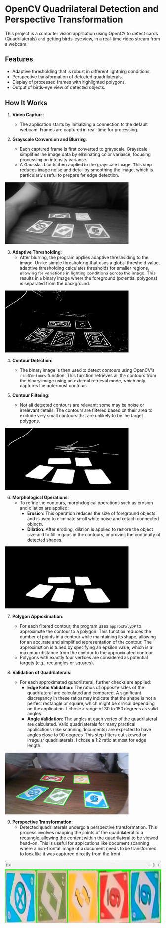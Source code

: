 # OpenCV Quadrilateral Detection and Perspective Transformation

This project is a computer vision application using OpenCV to detect cards (Quadrilaterals) and getting birds-eye view, in a real-time video stream from a webcam.

## Features

- Adaptive thresholding that is robust in different lightning conditions.
- Perspective transformation of detected quadrilaterals.
- Display of processed frames with highlighted polygons.
- Output of birds-eye view of detected objects.


## How It Works

1. **Video Capture**:
   - The application starts by initializing a connection to the default webcam. Frames are captured in real-time for processing.

2. **Grayscale Conversion and Blurring**:
   - Each captured frame is first converted to grayscale. Grayscale simplifies the image data by eliminating color variance, focusing processing on intensity variance.
   - A Gaussian blur is then applied to the grayscale image. This step reduces image noise and detail by smoothing the image, which is particularly useful to prepare for edge detection.
     
<img src="https://github.com/erentorlak/card_Detect_Warp_OpenCV/blob/main/outputs/gray.png" width="400" height="200">


3. **Adaptive Thresholding**:
   - After blurring, the program applies adaptive thresholding to the image. Unlike simple thresholding that uses a global threshold value, adaptive thresholding calculates thresholds for smaller regions, allowing for variations in lighting conditions across the image. This results in a binary image where the foreground (potential polygons) is separated from the background.

<img src="https://github.com/erentorlak/card_Detect_Warp_OpenCV/blob/main/outputs/binary.png" width="400" height="200">

4. **Contour Detection**:
   - The binary image is then used to detect contours using OpenCV's `findContours` function. This function retrieves all the contours from the binary image using an external retrieval mode, which only captures the outermost contours.

5. **Contour Filtering**:
   - Not all detected contours are relevant; some may be noise or irrelevant details. The contours are filtered based on their area to exclude very small contours that are unlikely to be the target polygons.
   
<img src="https://github.com/erentorlak/card_Detect_Warp_OpenCV/blob/main/outputs/contour.png" width="400" height="200">

6. **Morphological Operations**:
   - To refine the contours, morphological operations such as erosion and dilation are applied:
     - **Erosion**: This operation reduces the size of foreground objects and is used to eliminate small white noise and detach connected objects.
     - **Dilation**: After eroding, dilation is applied to restore the object size and to fill in gaps in the contours, improving the continuity of detected shapes.
     
<img src="https://github.com/erentorlak/card_Detect_Warp_OpenCV/blob/main/outputs/morphed.png" width="400" height="200">

7. **Polygon Approximation**:
   - For each filtered contour, the program uses `approxPolyDP` to approximate the contour to a polygon. This function reduces the number of points in a contour while maintaining its shape, allowing for an accurate and simplified representation of the contour. The approximation is tuned by specifying an epsilon value, which is a maximum distance from the contour to the approximated contour.
   - Polygons with exactly four vertices are considered as potential targets (e.g., rectangles or squares).

8. **Validation of Quadrilaterals**:
   - For each approximated quadrilateral, further checks are applied:
     - **Edge Ratio Validation**: The ratios of opposite sides of the quadrilateral are calculated and compared. A significant discrepancy in these ratios may indicate that the shape is not a perfect rectangle or square, which might be critical depending on the application. I chose a range of 30 to 150 degrees as valid angles.
     - **Angle Validation**: The angles at each vertex of the quadrilateral are calculated. Valid quadrilaterals for many practical applications (like scanning documents) are expected to have angles close to 90 degrees. This step filters out skewed or irregular quadrilaterals. I chose a 1:2 ratio at most for edge length.
     
<img src="https://github.com/erentorlak/card_Detect_Warp_OpenCV/blob/main/outputs/final.png" width="400" height="200">

9. **Perspective Transformation**:
   - Detected quadrilaterals undergo a perspective transformation. This process involves mapping the points of the quadrilateral to a rectangle, allowing the content within the quadrilateral to be viewed head-on. This is useful for applications like document scanning where a non-frontal image of a document needs to be transformed to look like it was captured directly from the front.
   
<img src="https://github.com/erentorlak/card_Detect_Warp_OpenCV/blob/main/outputs/warped_cards.png" width="800" height="200">

